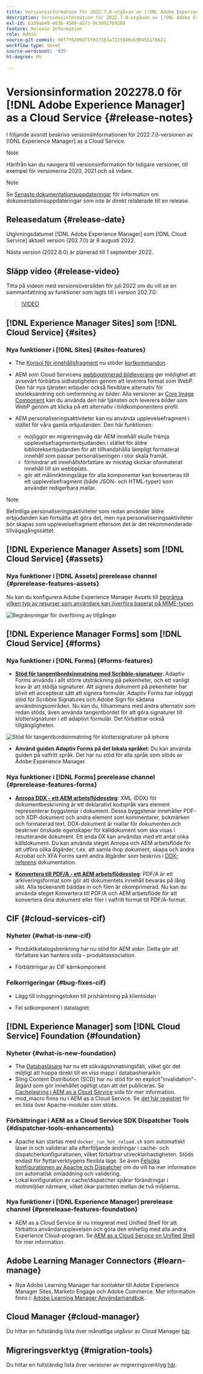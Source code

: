 ```yaml
---
title: Versionsinformation för 2022.7.0-utgåvan av [!DNL Adobe Experience Manager] as a Cloud Service.
description: Versionsinformation för 2022.7.0-utgåvan av [!DNL Adobe Experience Manager] as a Cloud Service.
exl-id: b339ab48-e836-4589-a573-9c50917b9280
feature: Release Information
role: Admin
source-git-commit: 90f7f6209df5f837583a7225940a5984551f6622
workflow-type: tm+mt
source-wordcount: '935'
ht-degree: 0%

---
```


# Versionsinformation 202278.0 för [!DNL Adobe Experience Manager] as a Cloud Service {#release-notes}

I följande avsnitt beskrivs versionsinformationen för 2022.7.0-versionen av [!DNL Experience Manager] as a Cloud Service.

>[!NOTE]
>
>Härifrån kan du navigera till versionsinformation för tidigare versioner, till exempel för versionerna 2020, 2021 och så vidare.

>[!NOTE]
>
>Se [Senaste dokumentationsuppdateringar](https://experienceleague.adobe.com/docs/experience-manager-release-information/aem-release-updates/doc-updates/documentation-updates.html) för information om dokumentationsuppdateringar som inte är direkt relaterade till en release.

## Releasedatum {#release-date}

Utgivningsdatumet [!DNL Adobe Experience Manager] som [!DNL Cloud Service] aktuell version (202.7.0) är 8 augusti 2022.

Nästa version (2022.8.0) är planerad till 1 september 2022.

## Släpp video {#release-video}

Titta på videon med versionsöversikten för juli 2022 om du vill se en sammanfattning av funktioner som lagts till i version 202.7.0:

>[!VIDEO](https://video.tv.adobe.com/v/345409/?quality=12)

## [!DNL Experience Manager Sites] som [!DNL Cloud Service] {#sites}

### Nya funktioner i [!DNL Sites] {#sites-features}

* The [Konsol för innehållsfragment](/help/sites-cloud/administering/content-fragments/managing.md#content-fragments-console) nu stöder [kortkommandon](/help/sites-cloud/administering/content-fragments/keyboard-shortcuts.md).

* AEM som Cloud Servicens [webboptimerad bildleverans](https://experienceleague.adobe.com/docs/experience-manager-core-components/using/developing/web-optimized-image-delivery.html) ger möjlighet att avsevärt förbättra sidhastigheten genom att leverera format som WebP. Den här nya tjänsten erbjuder också flexiblare alternativ för storleksändring och omformning av bilder. Alla versioner av [Core Image Component](https://experienceleague.adobe.com/docs/experience-manager-core-components/using/components/image.html) kan du använda den här tjänsten och leverera bilder som WebP genom att klicka på ett alternativ i bildkomponentens profil.

* AEM personaliseringsaktiviteter kan nu använda upplevelsefragment i stället för våra gamla erbjudanden. Den här funktionen:
   * möjliggör en migreringsväg där AEM innehåll skulle främja upplevelsefragmenterbjudanden i stället för äldre bibliotekserbjudanden för att tillhandahålla lämpligt formaterat innehåll som passar personaliseringen i stor skala framåt.
   * förhindrar att innehållsförfattare av misstag skickar oformaterat innehåll till sin webbplats.
   * gör att målinriktningsläge för alla komponenter kan konverteras till ett upplevelsefragment (både JSON- och HTML-typer) som använder redigerbara mallar.

>[!NOTE]
>
>Befintliga personaliseringsaktiviteter som redan använder äldre erbjudanden kan fortsätta att göra det, men nya personaliseringsaktiviteter bör skapas som upplevelsefragment eftersom det är det rekommenderade tillvägagångssättet.

## [!DNL Experience Manager Assets] som [!DNL Cloud Service] {#assets}

### Nya funktioner i [!DNL Assets] prerelease channel {#prerelease-features-assets}

Nu kan du konfigurera Adobe Experience Manager Assets till [begränsa vilken typ av resurser som användare kan överföra baserat på MIME-typen](/help/assets/configure-asset-upload-restrictions.md).

![Begränsningar för överföring av tillgångar](/help/assets/assets/asset-upload-restrictions.png)

## [!DNL Experience Manager Forms] som [!DNL Cloud Service] {#forms}

### Nya funktioner i [!DNL Forms] {#forms-features}

* **[Stöd för tangentbordsinmatning med Scribble-signaturer](/help/forms/signing-forms-using-scribble.md)**: Adaptiv Forms används i allt större utsträckning på pekenheter, och ett vanligt krav är att stödja signaturer. Att signera dokument på pekenheter har blivit ett accepterat sätt att signera formulär. Adaptiv Forms har inbyggt stöd för Scribble Signatures och Adobe Sign för sådana användningsområden. Nu kan du, tillsammans med andra alternativ som redan stöds, även använda tangentbordet för att göra signaturer till klottersignaturer i ett adaptivt formulär. Det förbättrar också tillgängligheten.

![Stöd för tangentbordsinmatning för klottersignaturer på iphone](/help/release-notes/assets/scribble-keyboard-mobile.png)

* **Använd guiden Adaptiv Forms på det lokala språket**: Du kan använda guiden på valfritt språk. Det har nu stöd för alla språk som stöds av Adobe Experience Manager.

### Nya funktioner i [!DNL Forms] prerelease channel {#prerelease-features-forms}

<!-- 

* **[Launch Adaptive Form creation wizard from embed form component](/help/forms/using/embed-adaptive-form-aem-sites.md)**: You can now launch Adaptive Form creation wizard from embed form component. It helps improve content and forms authoring workflows for Sites and Forms practitioners trying to add enrollment experiences to a web page. 

![Keyboard input support for Scribble signatures on iphone](/help/release-notes/assets/froms-container.png) 

-->

* **[Anropa DDX - ett AEM arbetsflödessteg](/help/forms/aem-forms-workflow-step-reference.md#invokeddx)**: XML (DDX) för dokumentbeskrivning är ett deklarativt kodspråk vars element representerar byggstenar i dokument. Dessa byggstenar innehåller PDF- och XDP-dokument och andra element som kommentarer, bokmärken och formaterad text. DDX-dokument är mallar för dokumenten och beskriver önskade egenskaper för källdokument som ska visas i resulterande dokument. Ett enda DX kan användas med ett antal olika källdokument. Du kan använda steget Anropa och AEM arbetsflöde för att utföra olika åtgärder, t.ex. att samla ihop dokument, skapa och ändra Acrobat och XFA Forms samt andra åtgärder som beskrivs i [DDX-referens](https://helpx.adobe.com/content/dam/help/en/experience-manager/forms-cloud-service/ddxRef.pdf) dokumentation.

* **[Konvertera till PDF/A - ett AEM arbetsflödessteg](/help/forms/aem-forms-workflow-step-reference.md##convert-pdfa)**: PDF/A är ett arkiveringsformat som gör att dokumentets innehåll bevaras på lång sikt. Alla teckensnitt bäddas in och filen är okomprimerad. Nu kan du använda steget Konvertera till PDF/A och AEM arbetsflöde för att konvertera dina dokument eller filer i valfritt format till PDF/A-format.


## CIF {#cloud-services-cif}

### Nyheter {#what-is-new-cif}

* Produktkatalogsberikning har nu stöd för AEM sidor. Detta gör att författare kan hantera sida - produktassociation.

* Förbättringar av CIF kärnkomponent

### Felkorrigeringar {#bug-fixes-cif}

* Lägg till inloggningstoken till prishämtning på klientsidan

* Fel sidkomponent i datalagret

## [!DNL Experience Manager] som [!DNL Cloud Service] Foundation {#foundation}

### Nyheter {#what-is-new-foundation}

* The [Databasläsare](/help/implementing/developing/tools/repository-browser.md) har nu ett sökvägsinmatningsfält, vilket gör det möjligt att hoppa direkt till en viss mapp i databashierarkin
* Sling Content Distribution (SCD) har nu stöd för en explicit&quot;invalidation&quot;-åtgärd som gör innehållet ogiltigt utan att det publiceras. Se [Cachelagring i AEM as a Cloud Service](/help/implementing/dispatcher/caching.md#explicit-invalidation) sida för mer information.
* mod_macro finns nu i AEM as a Cloud Service. Se [det här registret](/help/implementing/dispatcher/disp-overview.md) för en lista över Apache-moduler som stöds.

### Förbättringar i AEM as a Cloud Service SDK Dispatcher Tools {#dispatcher-tools-enhancements}

* Apache kan startas med `docker_run_hot_reload.sh` som automatiskt läser in och validerar alla efterföljande ändringar i cache- och dispatcherkonfigurationen, vilket förbättrar utvecklarhastigheten. Stöds endast för flyttarverktygens flexibla läge. Se även [Felsöka konfigurationen av Apache och Dispatcher](/help/implementing/dispatcher/validation-debug.md#automatic-reloading) om du vill ha mer information om automatisk omladdning och validering.
* Lokal konfiguration av cache/dispatcher spårar förändringar i molnmiljöer närmare, vilket ökar pariteten mellan de två miljöerna.

### Nya funktioner i [!DNL Experience Manager] prerelease channel {#prerelease-features-foundation}

* AEM as a Cloud Service är nu integrerat med Unified Shell för att förbättra användarupplevelsen och göra den enhetlig med alla andra Experience Cloud-program. Se [AEM as a Cloud Service on Unified Shell](/help/overview/aem-cloud-service-on-unified-shell.md) för mer information.

## Adobe Learning Manager Connectors {#learn-manage}

* Nya Adobe Learning Manager har kontakter till Adobe Experience Manager Sites, Marketo Engage och Adobe Commerce. Mer information finns i: [Adobe Learning Manager Användarhandbok](https://helpx.adobe.com/learning-manager/user-guide.html).

## Cloud Manager {#cloud-manager}

Du hittar en fullständig lista över månatliga utgåvor av Cloud Manager [här](/help/implementing/cloud-manager/release-notes/current.md).

## Migreringsverktyg {#migration-tools}

Du hittar en fullständig lista över versioner av migreringsverktyg [här](/help/journey-migration/release-notes/release-notes-migration-tools-current.md).
